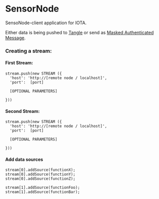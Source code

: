 # SensorNode
SensoNode-client application for IOTA.

Either data is being pushed to <a href="https://thetangle.org/">Tangle</a> or send as <a href="https://blog.iota.org/introducing-masked-authenticated-messaging-e55c1822d50e">Masked Authenticated Message</a>.

### Creating a stream:

#### First Stream:
```
stream.push(new STREAM ({
  'host': 'http://[remote node / localhost]',
  'port':  [port]
  
  [OPTIONAL PARAMETERS]
  
}))
```

#### Second Stream:
```
stream.push(new STREAM ({
  'host': 'http://[remote node / localhost]',
  'port':  [port]
  
  [OPTIONAL PARAMETERS]
  
}))
```

#### Add data sources
```
stream[0].addSource(functionX);
stream[0].addSource(functionY);
stream[0].addSource(functionZ);

stream[1].addSource(functionFoo);
stream[1].addSource(functionBar);
```
